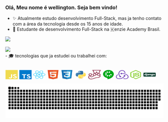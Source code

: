 ### Olá, Meu nome é wellington. Seja bem vindo!

- ✨ Atualmente estudo desenvolvimento Full-Stack, mas ja tenho contato com a área da tecnologia desde os 15 anos de idade.
- 💎 Estudante de desenvolvimento Full-Stack na 🇰enzie Academy Brasil.

<div>
<a href="https://github.com/wellingtonjosep">
<img height="170em" src="https://github-readme-stats.vercel.app/api?username=danielmtns&show_icons=true&theme=tokyonight&custom_title=My%20Github%20Stats"/>
</div>

   <a href="https://www.linkedin.com/in/wellington-jos%C3%A9-5580391b5/" target="_blank"><img src="https://img.shields.io/badge/-LinkedIn-%230077B5?style=for-the-badge&logo=linkedin&logoColor=white" target="_blank"></a>
<br>- 🎓 tecnologias que ja estudei ou trabalhei com:
<div style="display: inline_block"><br>
  <img align="center" alt="Wellington-Js" height="30" width="40" src="https://raw.githubusercontent.com/devicons/devicon/master/icons/javascript/javascript-plain.svg">
  <img align="center" alt="Wellington-Ts" height="30" width="40" src="https://raw.githubusercontent.com/devicons/devicon/master/icons/typescript/typescript-plain.svg">
  <img align="center" alt="Wellington-React" height="30" width="40" src="https://raw.githubusercontent.com/devicons/devicon/master/icons/react/react-original.svg">
  <img align="center" alt="Wellington-HTML" height="30" width="40" src="https://raw.githubusercontent.com/devicons/devicon/master/icons/html5/html5-original.svg">
  <img align="center" alt="Wellington-CSS" height="30" width="40" src="https://raw.githubusercontent.com/devicons/devicon/master/icons/css3/css3-original.svg">
  <img align="center" alt="Wellington-Python" height="30" width="40" src="https://raw.githubusercontent.com/devicons/devicon/master/icons/python/python-original.svg">
  <img align="center" alt="Wellington-Jest" height="30" width="40" src="https://raw.githubusercontent.com/devicons/devicon/master/icons/jest/jest-plain.svg">
  <img align="center" alt="Wellington-Cucumber" height="30" width="40" src="https://raw.githubusercontent.com/devicons/devicon/master/icons/cucumber/cucumber-plain.svg">
  <img align="center" alt="Wellington-Redux" height="30" width="40" src="https://raw.githubusercontent.com/devicons/devicon/master/icons/redux/redux-original.svg">
  <img align="center" alt="Wellington-NodeJS" height="30" width="40" src="https://raw.githubusercontent.com/devicons/devicon/master/icons/nodejs/nodejs-original.svg">
  <img align="center" alt="Django" height="30" width="40" src="https://raw.githubusercontent.com/devicons/devicon/master/icons/django/django-original.svg">
</div>
 
<div>
 
 ![Snake animation](https://github.com/danielmtns/danielmtns/blob/output/github-contribution-grid-snake.svg)
 
</div>
